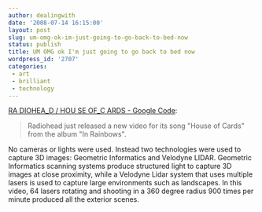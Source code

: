 ```yaml
---
author: dealingwith
date: '2008-07-14 16:15:00'
layout: post
slug: um-omg-ok-im-just-going-to-go-back-to-bed-now
status: publish
title: UM OMG ok I'm just going to go back to bed now
wordpress_id: '2707'
categories:
 - art
 - brilliant
 - technology
---
```


[RA DIOHEA_D / HOU SE OF_C ARDS - Google Code][1]:

> Radiohead just released a new video for its song "House of Cards" from the
album "In Rainbows".

No cameras or lights were used. Instead two technologies were used to capture
3D images: Geometric Informatics and Velodyne LIDAR. Geometric Informatics
scanning systems produce structured light to capture 3D images at close
proximity, while a Velodyne Lidar system that uses multiple lasers is used to
capture large environments such as landscapes. In this video, 64 lasers
rotating and shooting in a 360 degree radius 900 times per minute produced all
the exterior scenes.

   [1]: http://code.google.com/creative/radiohead/

